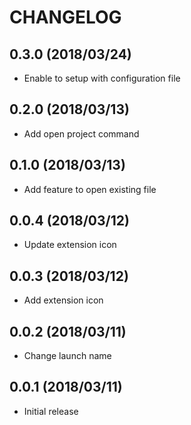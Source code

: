 # CHANGELOG

## 0.3.0 (2018/03/24)

* Enable to setup with configuration file

## 0.2.0 (2018/03/13)

* Add open project command

## 0.1.0 (2018/03/13)

* Add feature to open existing file

## 0.0.4 (2018/03/12)

* Update extension icon

## 0.0.3 (2018/03/12)

* Add extension icon

## 0.0.2 (2018/03/11)

* Change launch name

## 0.0.1 (2018/03/11)

* Initial release
